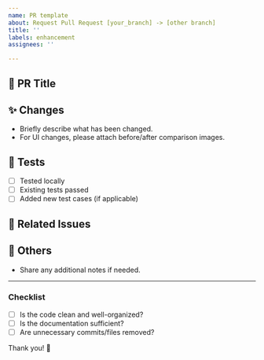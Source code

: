 ```yaml
---
name: PR template
about: Request Pull Request [your_branch] -> [other branch]
title: ''
labels: enhancement
assignees: ''

---
```


## 📌 PR Title
<!-- ex: [FIX] Fix login error -->

## ✨ Changes
- Briefly describe what has been changed.
- For UI changes, please attach before/after comparison images.

## 🧪 Tests
- [ ] Tested locally
- [ ] Existing tests passed
- [ ] Added new test cases (if applicable)

## 📎 Related Issues
<!-- ex: Closes #23 -->

## 🙋 Others
- Share any additional notes if needed.

---

### Checklist
- [ ] Is the code clean and well-organized?
- [ ] Is the documentation sufficient?
- [ ] Are unnecessary commits/files removed?

Thank you! 🎉
